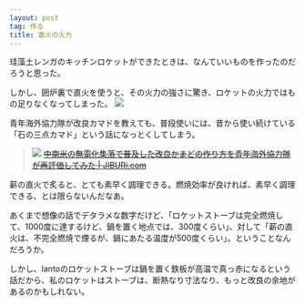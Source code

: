 ```yaml
---
layout: post
tag: 作る
title: 直火の火力
---
```

珪藻土レンガのキッチンロケットができたときは、なんていいものを作ったのだろうと思った。

しかし、囲炉裏で直火を使うと、その火力の強さに驚き、ロケットの火力ではもの足りなくなってしまった。
![](https://c1.staticflickr.com/1/710/32834014430_b79dbc3797.jpg)

青年海外協力隊が改良カマドを教えても、普段使いには、昔から使い続けている「石の三点カマド」という話になっとくしてしまう。
>![](http://jiburi.com/wp-content/uploads/P1310060_1207.jpg)
><s>[中南米の無電化集落で普及した改良かまどの作り方を青年海外協力隊が再評価してみた | JIBURi.com](http://jiburi.com/kamado/)</s>

薪の直火で炙ると、とても素早く調理できる。燃焼効率が良ければ、素早く調理できる、とは限らないんだなあ。

あくまで想像の話でデタラメな数字だけど、「ロケットストーブは完全燃焼して、1000度に達するけど、鍋を置く地点では、300度くらい」、対して「薪の直火は、不完全燃焼で煙るが、鍋にあたる温度が500度くらい」。ということなんだろうか。

しかし、Iantoのロケットストーブは鍋を置く鉄板が高温で真っ赤になるという話だから、私のロケットはストーブは、断熱なり寸法なり、もっと改良の余地があるのかもしれない。

